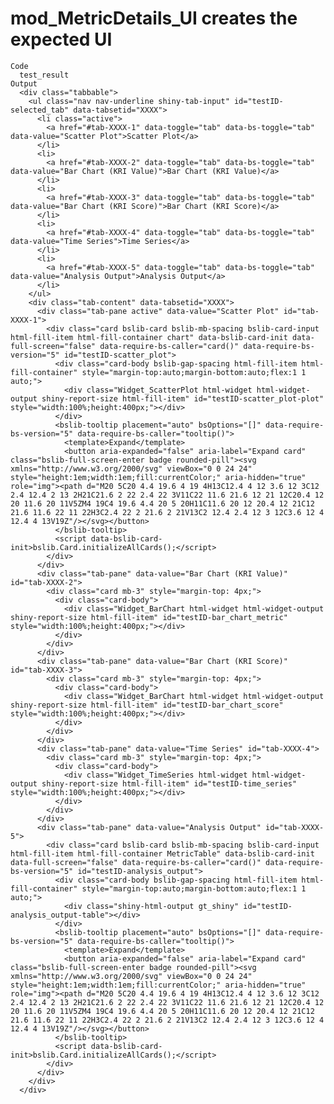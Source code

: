 # mod_MetricDetails_UI creates the expected UI

    Code
      test_result
    Output
      <div class="tabbable">
        <ul class="nav nav-underline shiny-tab-input" id="testID-selected_tab" data-tabsetid="XXXX">
          <li class="active">
            <a href="#tab-XXXX-1" data-toggle="tab" data-bs-toggle="tab" data-value="Scatter Plot">Scatter Plot</a>
          </li>
          <li>
            <a href="#tab-XXXX-2" data-toggle="tab" data-bs-toggle="tab" data-value="Bar Chart (KRI Value)">Bar Chart (KRI Value)</a>
          </li>
          <li>
            <a href="#tab-XXXX-3" data-toggle="tab" data-bs-toggle="tab" data-value="Bar Chart (KRI Score)">Bar Chart (KRI Score)</a>
          </li>
          <li>
            <a href="#tab-XXXX-4" data-toggle="tab" data-bs-toggle="tab" data-value="Time Series">Time Series</a>
          </li>
          <li>
            <a href="#tab-XXXX-5" data-toggle="tab" data-bs-toggle="tab" data-value="Analysis Output">Analysis Output</a>
          </li>
        </ul>
        <div class="tab-content" data-tabsetid="XXXX">
          <div class="tab-pane active" data-value="Scatter Plot" id="tab-XXXX-1">
            <div class="card bslib-card bslib-mb-spacing bslib-card-input html-fill-item html-fill-container chart" data-bslib-card-init data-full-screen="false" data-require-bs-caller="card()" data-require-bs-version="5" id="testID-scatter_plot">
              <div class="card-body bslib-gap-spacing html-fill-item html-fill-container" style="margin-top:auto;margin-bottom:auto;flex:1 1 auto;">
                <div class="Widget_ScatterPlot html-widget html-widget-output shiny-report-size html-fill-item" id="testID-scatter_plot-plot" style="width:100%;height:400px;"></div>
              </div>
              <bslib-tooltip placement="auto" bsOptions="[]" data-require-bs-version="5" data-require-bs-caller="tooltip()">
                <template>Expand</template>
                <button aria-expanded="false" aria-label="Expand card" class="bslib-full-screen-enter badge rounded-pill"><svg xmlns="http://www.w3.org/2000/svg" viewBox="0 0 24 24" style="height:1em;width:1em;fill:currentColor;" aria-hidden="true" role="img"><path d="M20 5C20 4.4 19.6 4 19 4H13C12.4 4 12 3.6 12 3C12 2.4 12.4 2 13 2H21C21.6 2 22 2.4 22 3V11C22 11.6 21.6 12 21 12C20.4 12 20 11.6 20 11V5ZM4 19C4 19.6 4.4 20 5 20H11C11.6 20 12 20.4 12 21C12 21.6 11.6 22 11 22H3C2.4 22 2 21.6 2 21V13C2 12.4 2.4 12 3 12C3.6 12 4 12.4 4 13V19Z"/></svg></button>
              </bslib-tooltip>
              <script data-bslib-card-init>bslib.Card.initializeAllCards();</script>
            </div>
          </div>
          <div class="tab-pane" data-value="Bar Chart (KRI Value)" id="tab-XXXX-2">
            <div class="card mb-3" style="margin-top: 4px;">
              <div class="card-body">
                <div class="Widget_BarChart html-widget html-widget-output shiny-report-size html-fill-item" id="testID-bar_chart_metric" style="width:100%;height:400px;"></div>
              </div>
            </div>
          </div>
          <div class="tab-pane" data-value="Bar Chart (KRI Score)" id="tab-XXXX-3">
            <div class="card mb-3" style="margin-top: 4px;">
              <div class="card-body">
                <div class="Widget_BarChart html-widget html-widget-output shiny-report-size html-fill-item" id="testID-bar_chart_score" style="width:100%;height:400px;"></div>
              </div>
            </div>
          </div>
          <div class="tab-pane" data-value="Time Series" id="tab-XXXX-4">
            <div class="card mb-3" style="margin-top: 4px;">
              <div class="card-body">
                <div class="Widget_TimeSeries html-widget html-widget-output shiny-report-size html-fill-item" id="testID-time_series" style="width:100%;height:400px;"></div>
              </div>
            </div>
          </div>
          <div class="tab-pane" data-value="Analysis Output" id="tab-XXXX-5">
            <div class="card bslib-card bslib-mb-spacing bslib-card-input html-fill-item html-fill-container MetricTable" data-bslib-card-init data-full-screen="false" data-require-bs-caller="card()" data-require-bs-version="5" id="testID-analysis_output">
              <div class="card-body bslib-gap-spacing html-fill-item html-fill-container" style="margin-top:auto;margin-bottom:auto;flex:1 1 auto;">
                <div class="shiny-html-output gt_shiny" id="testID-analysis_output-table"></div>
              </div>
              <bslib-tooltip placement="auto" bsOptions="[]" data-require-bs-version="5" data-require-bs-caller="tooltip()">
                <template>Expand</template>
                <button aria-expanded="false" aria-label="Expand card" class="bslib-full-screen-enter badge rounded-pill"><svg xmlns="http://www.w3.org/2000/svg" viewBox="0 0 24 24" style="height:1em;width:1em;fill:currentColor;" aria-hidden="true" role="img"><path d="M20 5C20 4.4 19.6 4 19 4H13C12.4 4 12 3.6 12 3C12 2.4 12.4 2 13 2H21C21.6 2 22 2.4 22 3V11C22 11.6 21.6 12 21 12C20.4 12 20 11.6 20 11V5ZM4 19C4 19.6 4.4 20 5 20H11C11.6 20 12 20.4 12 21C12 21.6 11.6 22 11 22H3C2.4 22 2 21.6 2 21V13C2 12.4 2.4 12 3 12C3.6 12 4 12.4 4 13V19Z"/></svg></button>
              </bslib-tooltip>
              <script data-bslib-card-init>bslib.Card.initializeAllCards();</script>
            </div>
          </div>
        </div>
      </div>

